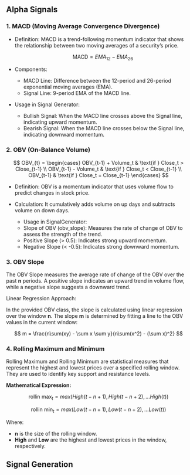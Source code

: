 ## Alpha Signals

### 1. MACD (Moving Average Convergence Divergence)

* Definition: MACD is a trend-following momentum indicator that shows the relationship between two moving averages of a security’s price.

  $$
  \text{MACD} =EMA_{12} - EMA_{26}
  $$
* Components:

  * MACD Line: Difference between the 12-period and 26-period exponential moving averages (EMA).
  * Signal Line: 9-period EMA of the MACD line.
* Usage in Signal Generator:

  * Bullish Signal: When the MACD line crosses above the Signal line, indicating upward momentum.
  * Bearish Signal: When the MACD line crosses below the Signal line, indicating downward momentum.

### 2. OBV (On-Balance Volume)

$$
OBV_{t} =
  \begin{cases} 
  OBV_{t-1} + Volume_t & \text{if } Close_t > Close_{t-1} \\
  OBV_{t-1} - Volume_t & \text{if } Close_t < Close_{t-1} \\
  OBV_{t-1} & \text{if } Close_t = Close_{t-1}
  \end{cases}
$$

* Definition: OBV is a momentum indicator that uses volume flow to predict changes in stock price.
* Calculation: It cumulatively adds volume on up days and subtracts volume on down days.

  * Usage in SignalGenerator:
  * Slope of OBV (obv_slope): Measures the rate of change of OBV to assess the strength of the trend.
  * Positive Slope (> 0.5): Indicates strong upward momentum.
  * Negative Slope (< -0.5): Indicates strong downward momentum.

### 3. OBV Slope

The OBV Slope measures the average rate of change of the OBV over the past **n** periods. A positive slope indicates an upward trend in volume flow, while a negative slope suggests a downward trend.

Linear Regression Approach:

In the provided OBV class, the slope is calculated using linear regression over the window **n**. The slope **m** is determined by fitting a line to the OBV values in the current window:

$$
m = \frac{n\sum(xy) - \sum x \sum y}{n\sum(x^2) - (\sum x)^2}
$$

### **4. Rolling Maximum and Minimum**

Rolling Maximum and Rolling Minimum are statistical measures that represent the highest and lowest prices over a specified rolling window. They are used to identify key support and resistance levels.

**Mathematical Expression:**

$$
\text{rollin max}_t = max ( High(t-n+1),High(t-n+2),...High(t) )
$$

$$
\text{rollin min}_t = max ( Low(t-n+1),Low(t-n+2),...Low(t) )
$$

Where:

* **n** is the size of the rolling window.
* **High** and **Low** are the highest and lowest prices in the window, respectively.

## Signal Generation
